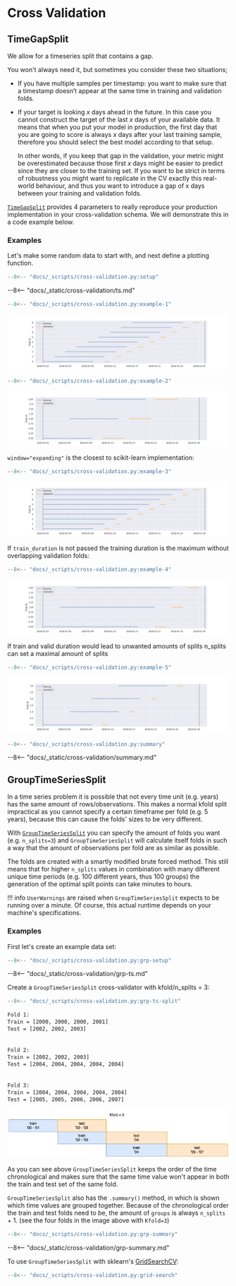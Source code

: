 # Cross Validation

## TimeGapSplit

We allow for a timeseries split that contains a gap.

You won't always need it, but sometimes you consider these two situations;

- If you have multiple samples per timestamp: you want to make sure that a timestamp doesn’t appear at the same time in training and validation folds.
- If your target is looking $x$ days ahead in the future. In this case you cannot construct the target of the last $x$ days of your available data. It means that when you put your model in production, the first day that you are going to score is always $x$ days after your last training sample, therefore you should select the best model according to that setup.

    In other words, if you keep that gap in the validation, your metric might be overestimated because those first $x$ days might be easier to predict since they are closer to the training set. If you want to be strict in terms of robustness you might want to replicate in the CV exactly this real-world behaviour, and thus you want to introduce a gap of x days between your training and validation folds.

[`TimeGapSplit`][time-gap-split-api] provides 4 parameters to really reproduce your production implementation in your cross-validation schema. We will demonstrate this in a code example below.

### Examples

Let's make some random data to start with, and next define a plotting function.

```py
--8<-- "docs/_scripts/cross-validation.py:setup"
```

--8<-- "docs/_static/cross-validation/ts.md"

```py title="Example 1"
--8<-- "docs/_scripts/cross-validation.py:example-1"
```

![example-1](../_static/cross-validation/example-1.png)

```py title="Example 2"
--8<-- "docs/_scripts/cross-validation.py:example-2"
```

![example-2](../_static/cross-validation/example-2.png)

`window="expanding"` is the closest to scikit-learn implementation:

```py title="Example 3"
--8<-- "docs/_scripts/cross-validation.py:example-3"
```

![example-3](../_static/cross-validation/example-3.png)

If `train_duration` is not passed the training duration is the maximum without overlapping validation folds:

```py title="Example 4"
--8<-- "docs/_scripts/cross-validation.py:example-4"
```

![example-4](../_static/cross-validation/example-4.png)

If train and valid duration would lead to unwanted amounts of splits n_splits can set a maximal amount of splits

```py title="Example 5"
--8<-- "docs/_scripts/cross-validation.py:example-5"
```

![example-5](../_static/cross-validation/example-5.png)

```py title="Summary"
--8<-- "docs/_scripts/cross-validation.py:summary"
```

--8<-- "docs/_static/cross-validation/summary.md"

## GroupTimeSeriesSplit

In a time series problem it is possible that not every time unit (e.g. years) has the same amount of rows/observations.
This makes a normal kfold split impractical as you cannot specify a certain timeframe per fold (e.g. 5 years), because this can cause the folds' sizes to be very different.

With [`GroupTimeSeriesSplit`][group-ts-split-api] you can specify the amount of folds you want (e.g. `n_splits=3`) and `GroupTimeSeriesSplit` will calculate itself folds in such a way that the amount of observations per fold are as similar as possible.

The folds are created with a smartly modified brute forced method. This still means that for higher `n_splits` values in combination with many different unique time periods (e.g. 100 different years, thus 100 groups) the generation of the optimal split points can take minutes to hours.

!!! info
    `UserWarnings` are raised when `GroupTimeSeriesSplit` expects to be running over a minute. Of course, this actual runtime depends on your machine's specifications.

### Examples

First let's create an example data set:

```py
--8<-- "docs/_scripts/cross-validation.py:grp-setup"
```

--8<-- "docs/_static/cross-validation/grp-ts.md"

Create a `GroupTimeSeriesSplit` cross-validator with kfold/n_splits = 3:

```py
--8<-- "docs/_scripts/cross-validation.py:grp-ts-split"
```

```console
Fold 1:
Train = [2000, 2000, 2000, 2001]
Test = [2002, 2002, 2003]


Fold 2:
Train = [2002, 2002, 2003]
Test = [2004, 2004, 2004, 2004, 2004]


Fold 3:
Train = [2004, 2004, 2004, 2004, 2004]
Test = [2005, 2005, 2006, 2006, 2007]
```

![grp-ts-split](../_static/cross-validation/group-time-series-split.png)

As you can see above `GroupTimeSeriesSplit` keeps the order of the time chronological and makes sure that the same time value won't appear in both the train and test set of the same fold.

`GroupTimeSeriesSplit` also has the `.summary()` method, in which is shown which time values are grouped together. Because of the chronological order the train and test folds need to be, the amount of `groups` is always `n_splits` + 1. (see the four folds in the image above with `Kfold=3`)

```py title="Summary"
--8<-- "docs/_scripts/cross-validation.py:grp-summary"
```

--8<-- "docs/_static/cross-validation/grp-summary.md"

To use `GroupTimeSeriesSplit` with sklearn's [GridSearchCV](https://scikit-learn.org/stable/modules/generated/sklearn.model_selection.GridSearchCV.html):

```py
--8<-- "docs/_scripts/cross-validation.py:grid-search"
```

[time-gap-split-api]: /api/model-selection#sklego.model_selection.TimeGapSplit
[group-ts-split-api]: /api/model-selection#sklego.model_selection.GroupTimeSeriesSplit
